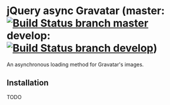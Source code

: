 # jQuery async Gravatar (master: [![Build Status branch master](https://travis-ci.org/llaumgui/jquery-async-gravatar.svg?branch=master)](https://travis-ci.org/llaumgui/jquery-async-gravatar) develop: [![Build Status branch develop](https://travis-ci.org/llaumgui/jquery-async-gravatar.svg?branch=develop)](https://travis-ci.org/llaumgui/jquery-async-gravatar))
An asynchronous loading method for Gravatar's images.

## Installation
TODO
